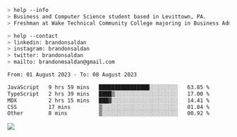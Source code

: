 ````bash
> help --info
> Business and Computer Science student based in Levittown, PA.
> Freshman at Wake Technical Community College majoring in Business Administration.
````

````bash
> help --contact
> linkedin: brandonsaldan
> instagram: brandonsaldan
> twitter: brandonsaldan
> mailto: brandonmsaldan@gmail.com
````

<!--START_SECTION:waka-->

```txt
From: 01 August 2023 - To: 08 August 2023

JavaScript   9 hrs 59 mins   ████████████████░░░░░░░░░   63.85 %
TypeScript   2 hrs 39 mins   ████▒░░░░░░░░░░░░░░░░░░░░   17.00 %
MDX          2 hrs 15 mins   ███▓░░░░░░░░░░░░░░░░░░░░░   14.41 %
CSS          17 mins         ▒░░░░░░░░░░░░░░░░░░░░░░░░   01.84 %
Other        8 mins          ▒░░░░░░░░░░░░░░░░░░░░░░░░   00.92 %
```

<!--END_SECTION:waka-->

![](https://komarev.com/ghpvc/?username=brandonsaldan&color=6A8AFF)
